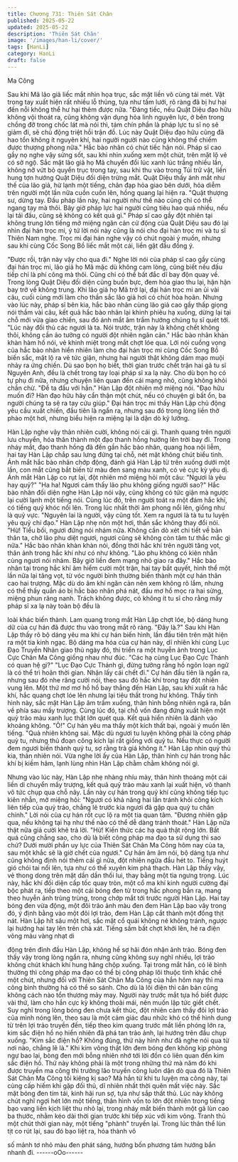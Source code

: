 ```yaml
---
title: Chương 731: Thiên Sát Chân
published: 2025-05-22
updated: 2025-05-22
description: 'Thiên Sát Chân'
image: '/images/han-li/cover/'
tags: [HanLi]
category: HanLi
draft: false
---
```


Ma Công

Sau khi Mã lão giả liếc mắt nhìn họa trục, sắc mặt liền vô cùng tái
mét. Vật trong tay xuất hiện rất nhiều lỗ thủng, tựa như tấm lưới,
rõ ràng đã bị hư hại đến nỗi không thể hư hại thêm được nữa.
"Đáng tiếc, nếu Quật Diệu đạo hữu không vội thoát ra, cũng
không vận dụng hỏa linh nguyên lực, ở bên trong chồng đỡ trong
chốc lát mà nói thì, tám chín phần là pháp lực tu sĩ nọ sẽ giảm đi,
sẽ chủ động triệt hồi trận đồ. Lúc này Quật Diệu đạo hữu cũng đã
hao tổn không ít nguyên khí, hai người người nào cũng không thể
chiếm được thượng phong nữa." Hắc bào nhân có chút tiếc hận
nói. Pháp sĩ cao gầy nọ nghe vậy sửng sốt, sau khi nhìn xuống
xem một chút, trên mặt lộ vẻ có sở ngộ.
Sắc mặt lão giả họ Mã chuyển đổi lúc xanh lúc trắng nhiều lần,
không nỡ vứt bỏ quyển trục trong tay, sau khi thu vào trong Túi
trữ vật, liền hung tợn hướng Quật Diệu đối diện trừng mắt.
Quật Diệu thấy ánh mắt như thế của lão giả, hừ lạnh một tiếng,
chân đạp hỏa giao bên dưới, hỏa diễm trên người một lần nữa
cuồn cuồn lên, hồng quang lại hiện ra.
"Quật thượng sư, dừng tay. Đấu pháp lần này, hai người như thế
nào cũng chỉ có thể ngang tay mà thôi. Bây giờ pháp lực hai
người cũng tiêu hao quá nhiều, nếu lại tái đấu, cũng sẽ không có
kết quả gì." Pháp sĩ cao gầy đột nhiên tại không trung lớn tiếng
mở miệng ngăn cản cử động của Quật Diệu sau đó lại nhìn đại
hán trọc mi, ý tứ lời nói này cũng là nói cho đại hán trọc mi và tu
sĩ Thiên Nam nghe.
Trọc mi đại hán nghe vậy có chút ngoài ý muốn, nhưng sau khi
cùng Cốc Song Bồ liếc mắt một cái, liền gật đầu đồng ý.

"Được rồi, trận này vậy cho qua đi."
Nghe lời nói của pháp sĩ cao gầy cùng đại hán trọc mi, lão giả họ
Mã mặc dù không cam lòng, cũng biết nếu đấu tiếp chỉ là phí
công mà thôi. Cũng chỉ có thể bất đắc dĩ bay độn quay về.
Trong lòng Quật Diệu đối diện cũng buồn bực, đem hỏa giao thu
lại, hận hận bay trở về không trung.
Khi lão giả họ Mã trở lại, đại hán trọc mi an ủi vài câu, cuối cùng
mới làm cho thần sắc lão giả hơi có chút hòa hoãn.
Nhưng vào lúc này, pháp sĩ bên kia, hắc bào nhân cùng lão giả
cao gầy thấp giọng nói thầm vài câu, kết quả hắc bào nhân lại
khinh phiêu hạ xuống, dừng lại tại chỗ mới vừa giao chiến, sau đó
ánh mắt âm trầm hướng chúng tu sĩ quét tới.
"Lúc này đối thủ các ngươi là ta. Nói trước, trận này là không chết
không thôi, không cần ảo tưởng có người đột nhiên ngăn cản."
Hắc bào nhân khàn khàn hàm hồ nói, vẻ khinh miệt trong mắt
chợt lóe qua.
Lới nói cuồng vọng của hắc bào nhân hiển nhiên làm cho đại hán
trọc mi cùng Cốc Song Bồ biến sắc, mặt lộ ra vẻ tức giận, nhưng
hai người thật không dám mạo muội nhảy ra ứng chiến.
Dù sao bọn họ biết, thời gian trước chết trận hai gã tu sĩ Nguyên
Anh, đều là chết trong tay loại pháp sĩ xa lạ này. Cho dù bọn họ
có tự phụ đi nữa, nhưng chuyện liên quan đến cái mạng nhỏ,
cũng không khỏi chần chừ.
"Để ta đấu với hắn." Hàn Lập đột nhiên mở miệng nói.
"Đạo hữu muốn đi? Hàn đạo hữu hãy cẩn thận một chút, nếu có
chuyện gì bất ổn, ba người chúng ta sẽ ra tay cứu giúp." Đại hán
trọc mi thấy Hàn Lập chủ động yêu cầu xuất chiến, đầu tiên là
ngẩn ra, nhưng sau đó trong lòng liền thở phào một hơi, nhưng
biểu hiện ra miệng lại là dặn dò kỹ lưỡng.

Hàn Lập nghe vậy thản nhiên cười, không nói cái gì. Thanh
quang trên người lưu chuyển, hóa thân thành một đạo thanh hồng
hướng lên trời bay đi.
Trong nháy mắt, đạo thanh hồng đã đến gần hắc bào nhân,
quang hoa nội liễm, hai tay Hàn Lập chắp sau lưng đứng tại chỗ,
nét mặt không chút biểu tình.
Ánh mắt hắc bào nhân chớp động, đánh giá Hàn Lập từ trên
xuống dưới một lần, con mắt cũng bắt biến từ màu đen sang màu
xanh, có vẻ cực kỳ yêu dị.
Ánh mắt Hàn Lập co rụt lại, đột nhiên mở miệng hỏi một câu:
"Ngươi là yêu hay quỷ?"
"Ha ha! Ngươi cảm thấy lão phu không giống người sao?" Hắc
bào nhân đối diện nghe Hàn Lập nói vậy, cũng không có tức giận
mà ngược lại cười lạnh một tiếng nói. Cùng lúc đó, trên người
toát ra một đám hắc khí, có tiếng quỷ khóc nổi lên. Trong lúc nhất
thời âm phong nổi lên, giống như là quỷ vực.
"Nguyên lai là người, vậy cũng tốt. Xem ra ngươi là tà tu tu luyện
yêu quỷ chi đạo." Hàn Lập nhẹ nôn một hơi, thần sắc không thay
đổi nói.
"Hừ! Tiểu bối, ngươi đứng nói nhảm nữa. Không cần dò xét chi
tiết về bản thân ta, chờ lão phu diệt ngươi, ngươi cũng sẽ không
còn tâm tư thắc mắc gì nữa." Hắc bào nhân khàn khàn nói, đồng
thời hắc khí trên người tăng vọt, thân ảnh trong hắc khí như có
như không.
"Lão phu không có kiên nhẫn cùng ngươi nói nhảm. Bây giờ liền
đem mạng nhỏ giao ra đây." Hắc bào nhân tại trong hắc khí âm
hiểm cười một trận, hai tay bắt quyết, hình thể một lần nữa lại
tăng vọt, từ vóc người bình thường biến thành một cự hán thân
cao hai trượng. Mặc dù do âm khí ngăn cản nên xem không rõ
lắm, nhưng có thể thấy quần áo bị hắc bào nhân phá nát, đầu mơ
hồ mọc ra hai sừng, miệng phun răng nanh. Trách không được,
có không ít tu sĩ cho rằng mấy pháp sĩ xa lạ này toàn bộ đều là

loài khác biến thành.
Lam quang trong mắt Hàn Lập chợt lóe, bộ dáng hung dữ của cự
hán đã được thu vào trong mắt rõ ràng.
"Đây là.?" Sau khi Hàn Lập thấy rõ bộ dáng yêu ma khi cự hán
biến hình, lần đầu tiên trên mặt hiện ra một tia kinh ngạc. Bộ dáng
ma hóa của cự hán này, dĩ nhiên khi cùng Lục Đạo Truyền Nhân
giao thủ ngày đó, thi triển ra một huyễn ảnh trong Lục Cực Chân
Ma Công giống nhau như đúc.
"Các hạ cùng Lục Đạo Cực Thánh có quan hệ gì?"
"Lục Đạo Cực Thánh gì, đừng tưởng rằng hồ ngôn loạn ngữ là có
thể trì hoãn thời gian. Nhận lấy cái chết đi." Cự hán đầu tiên là
ngẩn ra, nhưng sau đó nhe răng cười nói, theo sau đó hắc khí
trong tay đột nhiên vung lên.
Một thứ mơ mơ hồ hồ bay thẳng đến Hàn Lập, sau khi xuất ra
hắc khí, hắc quang chợt lóe lên nhưng lại tiêu thất trong hư
không.
Thấy tình hình này, sắc mặt Hàn Lập âm trầm xuống, thân hình
bỗng nhiên ngã ra, bắn về phía sau mấy trượng.
Cùng lúc đó, tại chỗ vốn đang đứng xuất hiện một quỷ trảo màu
xanh lục thật lớn quét qua. Kết quả hiển nhiên là đánh vào
khoảng không.
"Ô!" Cự hán yêu ma thấy một kích thất bại, ngoài ý muốn lên
tiếng.
"Quả nhiên không sai. Mặc dù ngươi tu luyện không phải là công
pháp quỷ tu, nhưng thủ đoạn công kích lại rất giống với quỷ tu.
Nếu thực có người đem ngươi biến thành quỷ tu, sợ rằng trả giá
không ít." Hàn Lập nhìn quỷ thủ kia, thản nhiên nói.
Vừa nghe lời ấy của Hàn Lập, thân hình cự hán trong hắc khí bị
kiềm hãm, lạnh lùng nhìn Hàn Lập chằm chằm không nói gì.

Nhưng vào lúc này, Hàn Lập nhẹ nhàng nhíu mày, thân hình
thoáng một cái liền di chuyển mấy trượng, kết quả quỷ trảo màu
xanh lại xuất hiện, vô thanh vô tức chụp qua chỗ nãy.
Lần này cự hán trong quỷ khí cũng không tiếp tục kiên nhẫn, mở
miệng hỏi:
"Ngươi có khả năng hai lần tránh khỏi công kích liên tiếp của quỷ
trảo, chẳng lẽ trước kia ngươi đã gặp qua quỷ tu chân chính." Lời
nói của cự hán rốt cục lộ ra một tia quan tâm.
"Đương nhiên gặp qua, nếu không tại hạ như thế nào có thể dễ
dàng tránh thoát." Hàn Lập nữa thật nữa giả cười khẽ trả lời.
"Hừ! Kiến thức các hạ quả thật rộng lớn. Bất quá cũng chẳng sao,
cho dù là biết công pháp ma đạo ta sử dụng thì sao chứ? Dưới
mười phần uy lực của Thiên Sát Chân Ma Công hôm nay của ta,
sau một khắc sẽ là giờ chết của ngươi." Cự hán âm âm nói, bộ
dáng tựa như cũng không định nói thêm cái gì nữa, đột nhiên
ngửa đầu hét to.
Tiếng huýt gió chói tai nổi lên, tựa như có thể xuyên kim phá
thạch.
Hàn Lập thấy vậy, vẻ thong dong trên mặt dần dần thối lui, thay
bằng một tia ngưng trọng.
Lúc này, hắc khí đối diện cấp tốc quay tròn, một cổ ma khí kinh
người cường đại bộc phát ra, tiếp theo một cái bóng đen từ trong
hắc phong bắn ra, mang theo huyễn ảnh trùng trùng, trong chớp
mắt tới trước người Hàn Lập.
Hai tay bóng đen vừa động, một đôi trảo ảnh màu đen đem Hàn
Lập bao vây trong đó, ý định bằng vào một đôi lợi trảo, đem Hàn
Lập cắt thành một đống thịt nát.
Hàn Lập hít sâu một hơi, sắc mặt cổ quái không né không tránh,
ngược lại hướng hai tay lên trên chà xát.
Tiếng sấm bất chợt khởi lên, hé ra điện võng màu vàng nhạt di

động trên đỉnh đầu Hàn Lập, không hề sợ hãi đón nhận ảnh trảo.
Bóng đen thấy vậy trong lòng ngẩn ra, nhưng cũng không suy
nghĩ nhiều, lợi trảo không chút khách khí hung hăng chộp xuống.
Tại trong mắt hắn, có lẽ bình thường thì công pháp ma đạo có thể
bị công pháp lôi thuộc tình khắc chế một chút, nhưng đối với
Thiên Sát Chân Ma Công của hắn hôm nay thì ma công bình
thường há có thể so sánh. Cho dù là lôi điện thì căn bản cũng
không cách nào tổn thương mảy may. Người này trước mắt tựa
hồ biết được vài thứ, làm cho hắn cực kỳ không thoải mái, nên
muốn lập tức giết chết.
Suy nghĩ trong lòng bóng đen chưa kết thúc, đột nhiên cảm thấy
đôi lợi trảo của mình nóng lên, theo sau là một cảm giác đau
nhức khó có thể hình dung từ trên lợi trảo truyền đến, tiếp theo
kim quang trước mắt liền phóng lớn ra, kim sắc điện hồ nọ hiển
nhiên đã phá tan trảo ảnh, lại hướng trên đầu chụp xuống.
"Kim sắc điện hồ? Không đúng, thứ này hình như đã nghe nói qua
từ nơi nào, chẳng lẽ là." Khi kim võng thật lớn đem bóng đen
không kịp phòng ngự bao lại, bòng đen mới bỗng nhiên nhớ tới
lời đồn có liên quan đến kim sắc điện hồ. Thứ này không phải là
một trong những thứ mà năm đó khi được truyền ma công thì
trưởng lão truyền công luôn dặn dò qua đó là Thiên Sát Chân Ma
Công tối kiêng kị sao?
Mà hắn từ khi tu luyện ma công này, tại cùng cấp hiếm khi gặp đối
thủ, dĩ nhiên nhất thời quên mất việc này.
Sắc mặt bóng đen tím tái, kinh hãi run sợ, tựa như sắp thất thủ.
Lúc này không chút nghĩ ngợi hét lớn một tiếng, thân hình vốn to
lớn đột nhiên trong tiếng bạo vang liền kịch liệt thu nhỏ lại, trong
nháy mắt biến thành một gã lùn cao ba thước, nhằm kéo dài thời
gian trước khi tiếp xúc với kim võng.
Tranh thủ một chút thời gian này, một tiếng "phành" truyền lại.
Trong lúc thân thể lùn tịt co rút lại, sau đó bạo liệt ra, hóa thành vô

số mảnh tơ nhỏ màu đen phát sáng, hướng bốn phương tám
hướng bắn nhanh đi.
------oOo------
